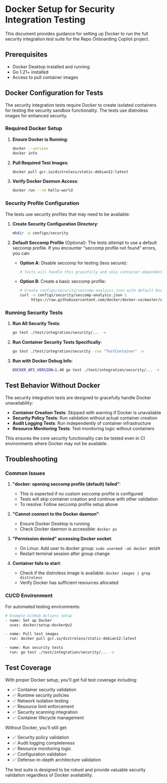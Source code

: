 # Docker Setup for Security Integration Testing

This document provides guidance for setting up Docker to run the full security integration test suite for the Repo Onboarding Copilot project.

## Prerequisites

- Docker Desktop installed and running
- Go 1.21+ installed
- Access to pull container images

## Docker Configuration for Tests

The security integration tests require Docker to create isolated containers for testing the security sandbox functionality. The tests use distroless images for enhanced security.

### Required Docker Setup

1. **Ensure Docker is Running**:
   ```bash
   docker --version
   docker info
   ```

2. **Pull Required Test Images**:
   ```bash
   docker pull gcr.io/distroless/static-debian12:latest
   ```

3. **Verify Docker Daemon Access**:
   ```bash
   docker run --rm hello-world
   ```

### Security Profile Configuration

The tests use security profiles that may need to be available:

1. **Create Security Configuration Directory**:
   ```bash
   mkdir -p configs/security
   ```

2. **Default Seccomp Profile** (Optional):
   The tests attempt to use a default seccomp profile. If you encounter "seccomp profile not found" errors, you can:
   
   - **Option A**: Disable seccomp for testing (less secure):
     ```bash
     # Tests will handle this gracefully and skip container-dependent tests
     ```
   
   - **Option B**: Create a basic seccomp profile:
     ```bash
     # Create configs/security/seccomp-analysis.json with default Docker seccomp
     curl -o configs/security/seccomp-analysis.json \
          https://raw.githubusercontent.com/docker/docker-ce/master/components/engine/profiles/seccomp/default.json
     ```

### Running Security Tests

1. **Run All Security Tests**:
   ```bash
   go test ./test/integration/security/... -v
   ```

2. **Run Container Security Tests Specifically**:
   ```bash
   go test ./test/integration/security -run "TestContainer" -v
   ```

3. **Run with Docker Debug Info**:
   ```bash
   DOCKER_API_VERSION=1.40 go test ./test/integration/security/... -v
   ```

## Test Behavior Without Docker

The security integration tests are designed to gracefully handle Docker unavailability:

- **Container Creation Tests**: Skipped with warning if Docker is unavailable
- **Security Policy Tests**: Run validation without actual container creation
- **Audit Logging Tests**: Run independently of container infrastructure
- **Resource Monitoring Tests**: Test monitoring logic without containers

This ensures the core security functionality can be tested even in CI environments where Docker may not be available.

## Troubleshooting

### Common Issues

1. **"docker: opening seccomp profile (default) failed"**:
   - This is expected if no custom seccomp profile is configured
   - Tests will skip container creation and continue with other validation
   - To resolve: Follow seccomp profile setup above

2. **"Cannot connect to the Docker daemon"**:
   - Ensure Docker Desktop is running
   - Check Docker daemon is accessible: `docker ps`

3. **"Permission denied" accessing Docker socket**:
   - On Linux: Add user to docker group: `sudo usermod -aG docker $USER`
   - Restart terminal session after group change

4. **Container fails to start**:
   - Check if the distroless image is available: `docker images | grep distroless`
   - Verify Docker has sufficient resources allocated

### CI/CD Environment

For automated testing environments:

```bash
# Example GitHub Actions setup
- name: Set up Docker
  uses: docker/setup-docker@v2

- name: Pull test images
  run: docker pull gcr.io/distroless/static-debian12:latest

- name: Run security tests
  run: go test ./test/integration/security/... -v
```

## Test Coverage

With proper Docker setup, you'll get full test coverage including:

- ✅ Container security validation
- ✅ Runtime security policies
- ✅ Network isolation testing
- ✅ Resource limit enforcement
- ✅ Security scanning integration
- ✅ Container lifecycle management

Without Docker, you'll still get:

- ✅ Security policy validation
- ✅ Audit logging completeness
- ✅ Resource monitoring logic
- ✅ Configuration validation
- ✅ Defense-in-depth architecture validation

The test suite is designed to be robust and provide valuable security validation regardless of Docker availability.